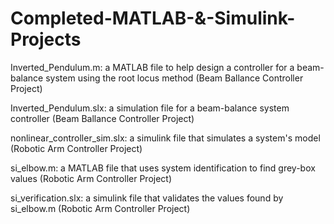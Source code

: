 # Completed-MATLAB-&-Simulink-Projects

Inverted_Pendulum.m: a MATLAB file to help design a controller for a beam-balance system using the root locus method (Beam Ballance Controller Project)  
  
Inverted_Pendulum.slx: a simulation file for a beam-balance system controller (Beam Ballance Controller Project)  
  
nonlinear_controller_sim.slx: a simulink file that simulates a system's model (Robotic Arm Controller Project)  
  
si_elbow.m: a MATLAB file that uses system identification to find grey-box values (Robotic Arm Controller Project)  
  
si_verification.slx: a simulink file that validates the values found by si_elbow.m (Robotic Arm Controller Project)  
